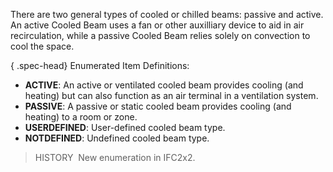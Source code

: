 ﻿There are two general types of cooled or chilled beams: passive and active. An active Cooled Beam uses a fan or other auxilliary device to aid in air recirculation, while a passive Cooled Beam relies solely on convection to cool the space.

{ .spec-head}
Enumerated Item Definitions:

* **ACTIVE**: An active or ventilated cooled beam provides cooling (and heating) but can also function as an air terminal in a ventilation system.
* **PASSIVE**: A passive or static cooled beam provides cooling (and heating) to a room or zone.
* **USERDEFINED**: User-defined cooled beam type.
* **NOTDEFINED**: Undefined cooled beam type.

> HISTORY&nbsp; New enumeration in IFC2x2.
